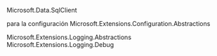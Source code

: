 ﻿Microsoft.Data.SqlClient

para la configuración
Microsoft.Extensions.Configuration.Abstractions

Microsoft.Extensions.Logging.Abstractions
Microsoft.Extensions.Logging.Debug